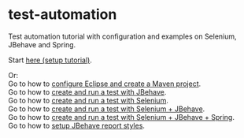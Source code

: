 # test-automation
Test automation tutorial with configuration and examples on Selenium, JBehave and Spring.

Start [here (setup tutorial)][1].

Or:  
Go to how to [configure Eclipse and create a Maven project][2].  
Go to how to [create and run a test with JBehave][3].  
Go to how to [create and run a test with Selenium][4].  
Go to how to [create and run a test with Selenium + JBehave][5].  
Go to how to [create and run a test with Selenium + JBehave + Spring][6].  
Go to how to [setup JBehave report styles][7].  

[1]: ../master/1.SETUP-START-HERE.md
[2]: ../master/2.CONFIGURE-CREATE-PROJECT.md
[3]: ../master/3.JBehave-Run.md
[4]: ../master/4.Selenium-Run.md
[5]: ../master/5.Selenium-JBehave-Run.md
[6]: ../master/6.Selenium-JBehave-Spring-Run.md
[7]: ../master/7.JBehave-Report-Styles.md
